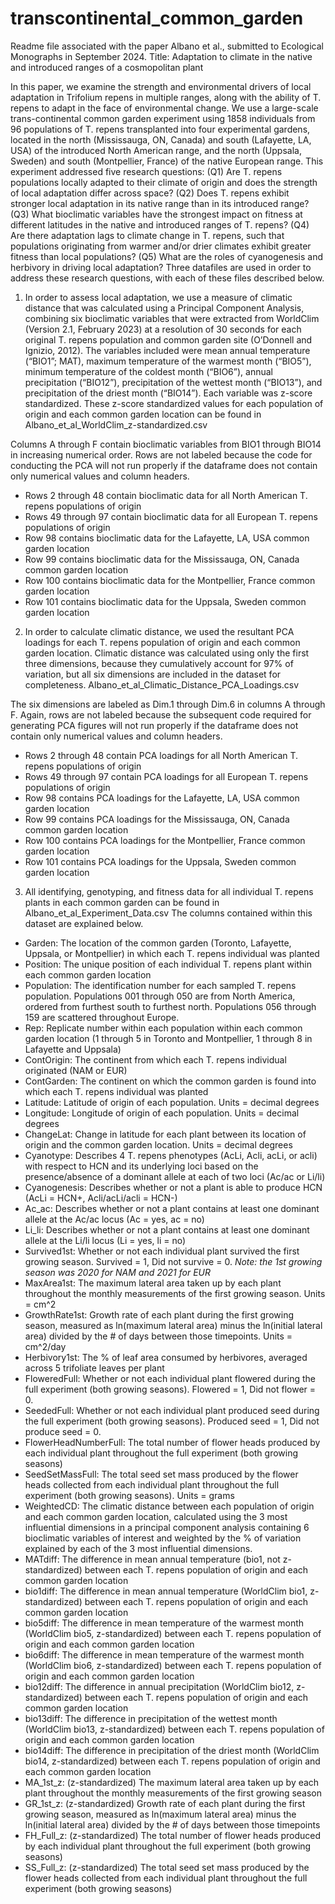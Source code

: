# transcontinental_common_garden

Readme file associated with the paper Albano et al., submitted to Ecological Monographs in September 2024. Title: Adaptation to climate in the native and introduced ranges of a cosmopolitan plant

In this paper, we examine the strength and environmental drivers of local adaptation in Trifolium repens in multiple ranges, along with the ability of T. repens to adapt in the face of environmental change. We use a large-scale trans-continental common garden experiment using 1858 individuals from 96 populations of T. repens transplanted into four experimental gardens, located in the north (Mississauga, ON, Canada) and south (Lafayette, LA, USA) of the introduced North American range, and the north (Uppsala, Sweden) and south (Montpellier, France) of the native European range. This experiment addressed five research questions: (Q1) Are T. repens populations locally adapted to their climate of origin and does the strength of local adaptation differ across space? (Q2) Does T. repens exhibit stronger local adaptation in its native range than in its introduced range? (Q3) What bioclimatic variables have the strongest impact on fitness at different latitudes in the native and introduced ranges of T. repens? (Q4) Are there adaptation lags to climate change in T. repens, such that populations originating from warmer and/or drier climates exhibit greater fitness than local populations? (Q5) What are the roles of cyanogenesis and herbivory in driving local adaptation? Three datafiles are used in order to address these research questions, with each of these files described below.

1. In order to assess local adaptation, we use a measure of climatic distance that was calculated using a Principal Component Analysis, combining six bioclimatic variables that were extracted from WorldClim (Version 2.1, February 2023) at a resolution of 30 seconds for each original T. repens population and common garden site (O’Donnell and Ignizio, 2012). The variables included were mean annual temperature (“BIO1”; MAT), maximum temperature of the warmest month (“BIO5”), minimum temperature of the coldest month (“BIO6”), annual precipitation (“BIO12”), precipitation of the wettest month (“BIO13”), and precipitation of the driest month (“BIO14”). Each variable was z-score standardized. These z-score standardized values for each population of origin and each common garden location can be found in Albano_et_al_WorldClim_z-standardized.csv

Columns A through F contain bioclimatic variables from BIO1 through BIO14 in increasing numerical order. Rows are not labeled because the code for conducting the PCA will not run properly if the dataframe does not contain only numerical values and column headers.
- Rows 2 through 48 contain bioclimatic data for all North American T. repens populations of origin
- Rows 49 through 97 contain bioclimatic data for all European T. repens populations of origin
- Row 98 contains bioclimatic data for the Lafayette, LA, USA common garden location
- Row 99 contains bioclimatic data for the Mississauga, ON, Canada common garden location
- Row 100 contains bioclimatic data for the Montpellier, France common garden location
- Row 101 contains bioclimatic data for the Uppsala, Sweden common garden location

2. In order to calculate climatic distance, we used the resultant PCA loadings for each T. repens population of origin and each common garden location. Climatic distance was calculated using only the first three dimensions, because they cumulatively account for 97% of variation, but all six dimensions are included in the dataset for completeness. Albano_et_al_Climatic_Distance_PCA_Loadings.csv

The six dimensions are labeled as Dim.1 through Dim.6 in columns A through F. Again, rows are not labeled because the subsequent code required for generating PCA figures will not run properly if the dataframe does not contain only numerical values and column headers.
- Rows 2 through 48 contain PCA loadings for all North American T. repens populations of origin
- Rows 49 through 97 contain PCA loadings for all European T. repens populations of origin
- Row 98 contains PCA loadings for the Lafayette, LA, USA common garden location
- Row 99 contains PCA loadings for the Mississauga, ON, Canada common garden location
- Row 100 contains PCA loadings for the Montpellier, France common garden location
- Row 101 contains PCA loadings for the Uppsala, Sweden common garden location

3. All identifying, genotyping, and fitness data for all individual T. repens plants in each common garden can be found in Albano_et_al_Experiment_Data.csv The
columns contained within this dataset are explained below.

- Garden: The location of the common garden (Toronto, Lafayette, Uppsala, or Montpellier) in which each T. repens individual was planted
- Position: The unique position of each individual T. repens plant within each common garden location
- Population: The identification number for each sampled T. repens population. Populations 001 through 050 are from North America, ordered from furthest south to furthest north. Populations 056 through 159 are scattered throughout Europe.
- Rep: Replicate number within each population within each common garden location (1 through 5 in Toronto and Montpellier, 1 through 8 in Lafayette and Uppsala)
- ContOrigin: The continent from which each T. repens individual originated (NAM or EUR)
- ContGarden: The continent on which the common garden is found into which each T. repens individual was planted
- Latitude: Latitude of origin of each population. Units = decimal degrees
- Longitude: Longitude of origin of each population. Units = decimal degrees
- ChangeLat: Change in latitude for each plant between its location of origin and the common garden location. Units = decimal degrees
- Cyanotype: Describes 4 T. repens phenotypes (AcLi, Acli, acLi, or acli) with respect to HCN and its underlying loci based on the presence/absence of a dominant allele at each of two loci (Ac/ac or Li/li)
- Cyanogenesis: Describes whether or not a plant is able to produce HCN (AcLi = HCN+, Acli/acLi/acli = HCN-)
- Ac_ac: Describes whether or not a plant contains at least one dominant allele at the Ac/ac locus (Ac = yes, ac = no)
- Li_li: Describes whether or not a plant contains at least one dominant allele at the Li/li locus (Li = yes, li = no)
- Survived1st: Whether or not each individual plant survived the first growing season. Survived = 1, Did not survive = 0. *Note: the 1st growing season was 2020 for NAM and 2021 for EUR*
- MaxArea1st: The maximum lateral area taken up by each plant throughout the monthly measurements of the first growing season. Units = cm^2
- GrowthRate1st: Growth rate of each plant during the first growing season, measured as ln(maximum lateral area) minus the ln(initial lateral area) divided by the # of days between those timepoints. Units = cm^2/day
- Herbivory1st: The % of leaf area consumed by herbivores, averaged across 5 trifoliate leaves per plant
- FloweredFull: Whether or not each individual plant flowered during the full experiment (both growing seasons). Flowered = 1, Did not flower = 0.
- SeededFull: Whether or not each individual plant produced seed during the full experiment (both growing seasons). Produced seed = 1, Did not produce seed = 0.
- FlowerHeadNumberFull: The total number of flower heads produced by each individual plant throughout the full experiment (both growing seasons)
- SeedSetMassFull: The total seed set mass produced by the flower heads collected from each individual plant throughout the full experiment (both growing seasons). Units = grams
- WeightedCD: The climatic distance between each population of origin and each common garden location, calculated using the 3 most influential dimensions in a principal component analysis containing 6 bioclimatic variables of interest and weighted by the % of variation explained by each of the 3 most influential dimensions.
- MATdiff: The difference in mean annual temperature (bio1, not z-standardized) between each T. repens population of origin and each common garden location
- bio1diff: The difference in mean annual temperature (WorldClim bio1, z-standardized) between each T. repens population of origin and each common garden location
- bio5diff: The difference in mean temperature of the warmest month (WorldClim bio5, z-standardized) between each T. repens population of origin and each common garden location
- bio6diff: The difference in mean temperature of the warmest month (WorldClim bio6, z-standardized) between each T. repens population of origin and each common garden location
- bio12diff: The difference in annual precipitation (WorldClim bio12, z-standardized) between each T. repens population of origin and each common garden location
- bio13diff: The difference in precipitation of the wettest month (WorldClim bio13, z-standardized) between each T. repens population of origin and each common garden location
- bio14diff: The difference in precipitation of the driest month (WorldClim bio14, z-standardized) between each T. repens population of origin and each common garden location
- MA_1st_z: (z-standardized) The maximum lateral area taken up by each plant throughout the monthly measurements of the first growing season
- GR_1st_z: (z-standardized) Growth rate of each plant during the first growing season, measured as ln(maximum lateral area) minus the ln(initial lateral area) divided by the # of days between those timepoints
- FH_Full_z: (z-standardized) The total number of flower heads produced by each individual plant throughout the full experiment (both growing seasons)
- SS_Full_z: (z-standardized) The total seed set mass produced by the flower heads collected from each individual plant throughout the full experiment (both growing seasons)
